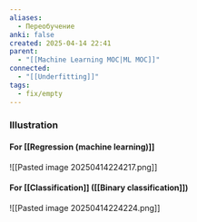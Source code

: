 ```yaml
---
aliases:
  - Переобучение
anki: false
created: 2025-04-14 22:41
parent:
  - "[[Machine Learning MOC|ML MOC]]"
connected:
  - "[[Underfitting]]"
tags:
  - fix/empty
---
```




### Illustration
#### For [[Regression (machine learning)]]
![[Pasted image 20250414224217.png]]

#### For [[Classification]] ([[Binary classification]])
![[Pasted image 20250414224224.png]]